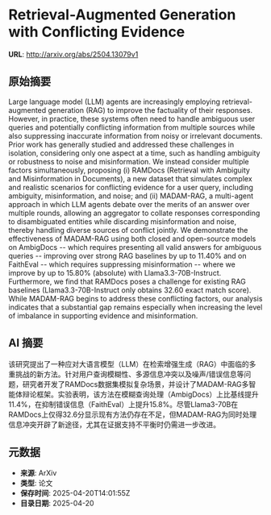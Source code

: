 # Retrieval-Augmented Generation with Conflicting Evidence

**URL**: http://arxiv.org/abs/2504.13079v1

## 原始摘要

Large language model (LLM) agents are increasingly employing
retrieval-augmented generation (RAG) to improve the factuality of their
responses. However, in practice, these systems often need to handle ambiguous
user queries and potentially conflicting information from multiple sources
while also suppressing inaccurate information from noisy or irrelevant
documents. Prior work has generally studied and addressed these challenges in
isolation, considering only one aspect at a time, such as handling ambiguity or
robustness to noise and misinformation. We instead consider multiple factors
simultaneously, proposing (i) RAMDocs (Retrieval with Ambiguity and
Misinformation in Documents), a new dataset that simulates complex and
realistic scenarios for conflicting evidence for a user query, including
ambiguity, misinformation, and noise; and (ii) MADAM-RAG, a multi-agent
approach in which LLM agents debate over the merits of an answer over multiple
rounds, allowing an aggregator to collate responses corresponding to
disambiguated entities while discarding misinformation and noise, thereby
handling diverse sources of conflict jointly. We demonstrate the effectiveness
of MADAM-RAG using both closed and open-source models on AmbigDocs -- which
requires presenting all valid answers for ambiguous queries -- improving over
strong RAG baselines by up to 11.40% and on FaithEval -- which requires
suppressing misinformation -- where we improve by up to 15.80% (absolute) with
Llama3.3-70B-Instruct. Furthermore, we find that RAMDocs poses a challenge for
existing RAG baselines (Llama3.3-70B-Instruct only obtains 32.60 exact match
score). While MADAM-RAG begins to address these conflicting factors, our
analysis indicates that a substantial gap remains especially when increasing
the level of imbalance in supporting evidence and misinformation.


## AI 摘要

该研究提出了一种应对大语言模型（LLM）在检索增强生成（RAG）中面临的多重挑战的新方法。针对用户查询模糊性、多源信息冲突以及噪声/错误信息等问题，研究者开发了RAMDocs数据集模拟复杂场景，并设计了MADAM-RAG多智能体辩论框架。实验表明，该方法在模糊查询处理（AmbigDocs）上比基线提升11.4%，在抑制错误信息（FaithEval）上提升15.8%。尽管Llama3-70B在RAMDocs上仅得32.6分显示现有方法仍存在不足，但MADAM-RAG为同时处理信息冲突开辟了新途径，尤其在证据支持不平衡时仍需进一步改进。

## 元数据

- **来源**: ArXiv
- **类型**: 论文
- **保存时间**: 2025-04-20T14:01:55Z
- **目录日期**: 2025-04-20
